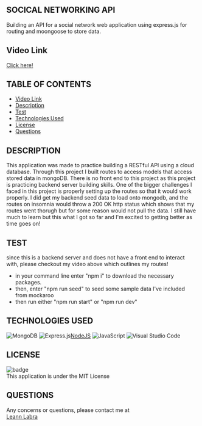 ## SOCICAL NETWORKING API 

Building an API for a social network web application using express.js for routing and moongoose to store data.

## Video Link

[Click here!](https://drive.google.com/file/d/1v-MlW7T3wAC153Pg3BlU669ufmUTSok3/view?usp=share_link)

## TABLE OF CONTENTS

- [Video Link](#video-link)
- [Description](#description)
- [Test](#testing)
- [Technologies Used](#technologies-used)
- [License](#license)
- [Questions](#question)

## DESCRIPTION

This application was made to practice building a RESTful API using a cloud database. Through this project I built routes to access models that access stored data in mongoDB. There is no front end to this project as this project is practicing backend server building skills. One of the bigger challenges I faced in this project is properly setting up the routes so that it would work properly. I did get my backend seed data to load onto mongodb, and the routes on insomnia would throw a 200 OK http status which shows that my routes went thorugh but for some reason would not pull the data. I still have much to learn but this what I got so far and I'm excited to getting better as time goes on!

## TEST

since this is a backend server and does not have a front end to interact with, please checkout my video above which outlines my routes!

- in your command line enter "npm i" to download the necessary packages.
- then, enter "npm run seed" to seed some sample data I've included from mockaroo
- then run either "npm run start" or "npm run dev"

## TECHNOLOGIES USED

![MongoDB](https://img.shields.io/badge/MongoDB-%234ea94b.svg?style=for-the-badge&logo=mongodb&logoColor=white) ![Express.js](https://img.shields.io/badge/express.js-%23404d59.svg?style=for-the-badge&logo=express&logoColor=%2361DAFB)[NodeJS](https://img.shields.io/badge/node.js-6DA55F?style=for-the-badge&logo=node.js&logoColor=white)
![JavaScript](https://img.shields.io/badge/javascript-%23323330.svg?style=for-the-badge&logo=javascript&logoColor=%23F7DF1E)
![Visual Studio Code](https://img.shields.io/badge/Visual%20Studio%20Code-0078d7.svg?style=for-the-badge&logo=visual-studio-code&logoColor=white)

## LICENSE

![badge](https://img.shields.io/badge/license-MIT-brightgreen) <br/>
This application is under the MIT License

## QUESTIONS

Any concerns or questions, please contact me at
<br/>
[Leann Labra](https://github.com/leann-labra)<br/>
